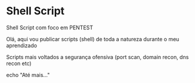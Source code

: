 # Shell Script
Shell Script com foco em PENTEST

Olá, aqui vou publicar scripts (shell) de toda a natureza durante o meu aprendizado

Scripts mais  voltados a segurança ofensiva (port scan, domain recon, dns recon etc)

echo "Até mais..."
